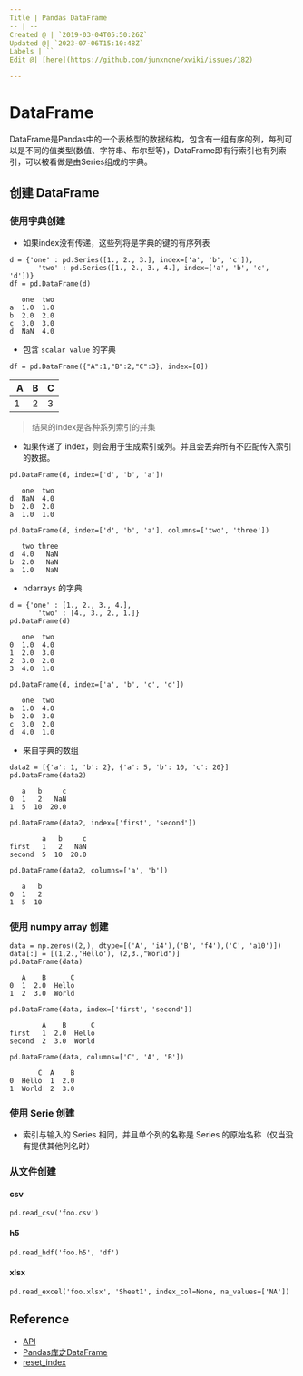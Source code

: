 ```yaml
---
Title | Pandas DataFrame
-- | --
Created @ | `2019-03-04T05:50:26Z`
Updated @| `2023-07-06T15:10:48Z`
Labels | ``
Edit @| [here](https://github.com/junxnone/xwiki/issues/182)

---
```

# DataFrame

DataFrame是Pandas中的一个表格型的数据结构，包含有一组有序的列，每列可以是不同的值类型(数值、字符串、布尔型等)，DataFrame即有行索引也有列索引，可以被看做是由Series组成的字典。

## 创建 DataFrame

### 使用字典创建

- 如果index没有传递，这些列将是字典的键的有序列表

```
d = {'one' : pd.Series([1., 2., 3.], index=['a', 'b', 'c']),
       'two' : pd.Series([1., 2., 3., 4.], index=['a', 'b', 'c', 'd'])}
df = pd.DataFrame(d)

   one  two
a  1.0  1.0
b  2.0  2.0
c  3.0  3.0
d  NaN  4.0
```

- 包含 `scalar value` 的字典

```
df = pd.DataFrame({"A":1,"B":2,"C":3}, index=[0])
```

 A | B | C
-- | -- | -- 
1 | 2 | 3


> 结果的index是各种系列索引的并集


- 如果传递了 index，则会用于生成索引或列。并且会丢弃所有不匹配传入索引的数据。

```
pd.DataFrame(d, index=['d', 'b', 'a'])

   one  two
d  NaN  4.0
b  2.0  2.0
a  1.0  1.0

pd.DataFrame(d, index=['d', 'b', 'a'], columns=['two', 'three'])

   two three
d  4.0   NaN
b  2.0   NaN
a  1.0   NaN
```

- ndarrays 的字典

```
d = {'one' : [1., 2., 3., 4.],
       'two' : [4., 3., 2., 1.]}
pd.DataFrame(d)

   one  two
0  1.0  4.0
1  2.0  3.0
2  3.0  2.0
3  4.0  1.0

pd.DataFrame(d, index=['a', 'b', 'c', 'd'])

   one  two
a  1.0  4.0
b  2.0  3.0
c  3.0  2.0
d  4.0  1.0
```

- 来自字典的数组

```
data2 = [{'a': 1, 'b': 2}, {'a': 5, 'b': 10, 'c': 20}]
pd.DataFrame(data2)

   a   b     c
0  1   2   NaN
1  5  10  20.0

pd.DataFrame(data2, index=['first', 'second'])

        a   b     c
first   1   2   NaN
second  5  10  20.0

pd.DataFrame(data2, columns=['a', 'b'])

   a   b
0  1   2
1  5  10
```

### 使用 numpy array 创建

```
data = np.zeros((2,), dtype=[('A', 'i4'),('B', 'f4'),('C', 'a10')])
data[:] = [(1,2.,'Hello'), (2,3.,"World")]
pd.DataFrame(data)

   A    B      C
0  1  2.0  Hello
1  2  3.0  World

pd.DataFrame(data, index=['first', 'second'])

        A    B      C
first   1  2.0  Hello
second  2  3.0  World

pd.DataFrame(data, columns=['C', 'A', 'B'])

       C  A    B
0  Hello  1  2.0
1  World  2  3.0
```

### 使用 Serie 创建

- 索引与输入的 Series 相同，并且单个列的名称是 Series 的原始名称（仅当没有提供其他列名时）


### 从文件创建

#### csv

```
pd.read_csv('foo.csv')
```

#### h5

```
pd.read_hdf('foo.h5', 'df')
```

#### xlsx

```
pd.read_excel('foo.xlsx', 'Sheet1', index_col=None, na_values=['NA'])
```

## Reference
- [API](http://pandas.pydata.org/pandas-docs/stable/reference/api/pandas.DataFrame.html)
- [Pandas库之DataFrame](https://www.cnblogs.com/IvyWong/p/9203981.html)
- [reset_index](http://pandas.pydata.org/pandas-docs/stable/reference/api/pandas.DataFrame.reset_index.html)
